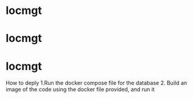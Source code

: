 ﻿# locmgt
# locmgt
# locmgt

How to deply
1.Run the docker compose file for the database
2. Build an image of the code using the docker file provided, and run it


